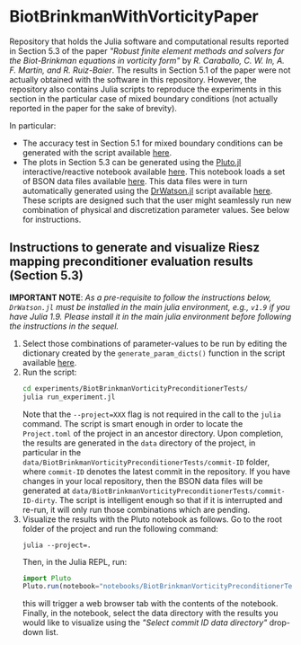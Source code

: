 # BiotBrinkmanWithVorticityPaper

Repository that holds the Julia software and computational results reported in Section 5.3 of the paper _"Robust finite element methods and solvers for the Biot-Brinkman equations in vorticity form"_ by _R. Caraballo, C. W. In, A. F. Martín, and R. Ruiz-Baier_. The results in Section 5.1 of the paper were not actually obtained with the software in this repository. However, the repository also contains Julia scripts to reproduce the experiments in this section in the particular case of mixed boundary conditions (not actually reported in the paper for the sake of brevity).

In particular:

* The accuracy test in Section 5.1 for mixed boundary conditions can be generated with the script available [here](https://github.com/amartinhuertas/BiotBrinkmanWithVorticityPaper.jl/blob/main/test/ConvergenceTests.jl).
* The plots in Section 5.3 can be generated using the [Pluto.jl](https://github.com/fonsp/Pluto.jl) interactive/reactive notebook available [here](https://github.com/amartinhuertas/BiotBrinkmanWithVorticityPaper.jl/blob/main/notebooks/BiotBrinkmanVorticityPreconditionerTests.jl). This notebook loads a set of BSON data files available [here](https://github.com/amartinhuertas/BiotBrinkmanWithVorticityPaper.jl/tree/main/data/BiotBrinkmanVorticityPreconditionerTests/915f21471c248e0371a237cf7cd0d833904de63b). This data files were in turn automatically generated using the [DrWatson.jl](https://github.com/JuliaDynamics/DrWatson.jl) script available [here](https://github.com/amartinhuertas/BiotBrinkmanWithVorticityPaper.jl/blob/main/experiments/BiotBrinkmanVorticityPreconditionerTests/run_experiment.jl). These scripts are designed such that the user might seamlessly run new combination of physical and discretization parameter values. See below for instructions. 

## Instructions to generate and visualize Riesz mapping preconditioner evaluation results (Section 5.3)

**IMPORTANT NOTE**: _As a pre-requisite to follow the instructions below, `DrWatson.jl` must be installed in the main julia 
environment, e.g., `v1.9` if you have Julia 1.9. Please install it in the 
main julia environment before following the instructions in the sequel._

1. Select those combinations of parameter-values to be run by editing the dictionary created by the  `generate_param_dicts()` function in the script available [here]().
2. Run the script:  
   ```bash
   cd experiments/BiotBrinkmanVorticityPreconditionerTests/
   julia run_experiment.jl
   ```
   Note that the `--project=XXX` flag is not required in the call to the `julia` command. 
   The script is smart enough  in order to locate the `Project.toml` of the project in an ancestor directory. Upon completion, the results are generated in the `data` directory 
of the project, in particular in the `data/BiotBrinkmanVorticityPreconditionerTests/commit-ID` folder, where `commit-ID` denotes the latest commit in the repository. If you have changes in your local repository, then the BSON data files will be generated at `data/BiotBrinkmanVorticityPreconditionerTests/commit-ID-dirty`. The script is intelligent enough so that if it is interrupted and re-run, it will only run those combinations which are pending.
3. Visualize the results with the Pluto notebook as follows. Go to the root folder of the project and run the following command:
   ```
   julia --project=.
   ``` 
   Then, in the Julia REPL, run:
   ```julia
   import Pluto 
   Pluto.run(notebook="notebooks/BiotBrinkmanVorticityPreconditionerTests.jl") 
   ```
   this will trigger a web browser tab with the contents of the notebook. Finally, in the notebook, select the data directory with the results you would like to visualize using the _"Select commit ID data directory"_ drop-down list.
